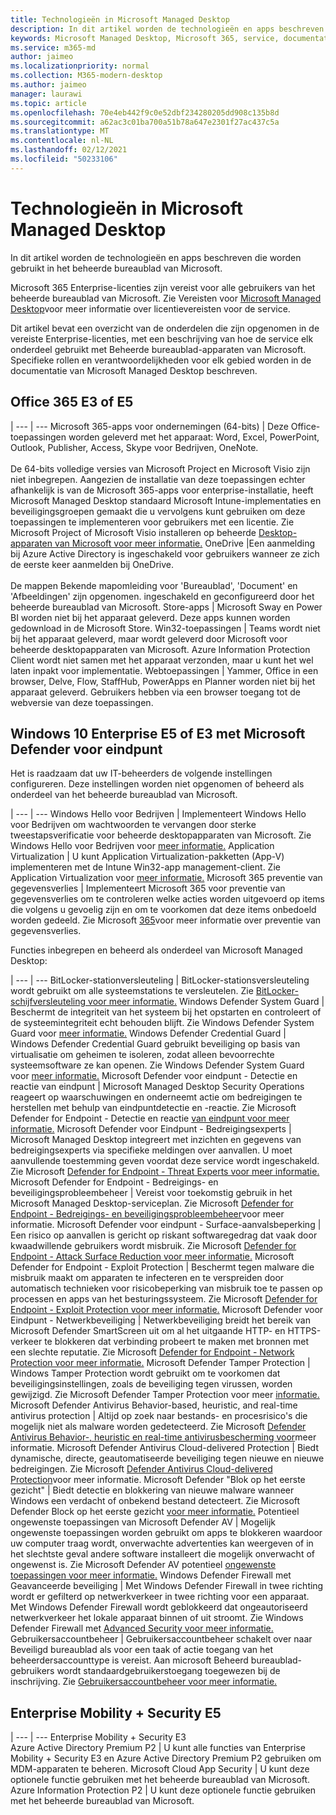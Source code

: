 ```yaml
---
title: Technologieën in Microsoft Managed Desktop
description: In dit artikel worden de technologieën en apps beschreven die worden gebruikt in het beheerde bureaublad van Microsoft.
keywords: Microsoft Managed Desktop, Microsoft 365, service, documentatie
ms.service: m365-md
author: jaimeo
ms.localizationpriority: normal
ms.collection: M365-modern-desktop
ms.author: jaimeo
manager: laurawi
ms.topic: article
ms.openlocfilehash: 70e4eb442f9c0e52dbf234280205dd908c135b8d
ms.sourcegitcommit: a62ac3c01ba700a51b78a647e2301f27ac437c5a
ms.translationtype: MT
ms.contentlocale: nl-NL
ms.lasthandoff: 02/12/2021
ms.locfileid: "50233106"
---
```

# <a name="microsoft-managed-desktop-technologies"></a>Technologieën in Microsoft Managed Desktop

In dit artikel worden de technologieën en apps beschreven die worden gebruikt in het beheerde bureaublad van Microsoft.

<!-- Microsoft 365 E5; Device as a Service -->
<!-- in O365 table, standard suite, removed this sentence "Please see the Installation of Project/Visio 64bit Click to Run Addendum for important deployment instructions. -->

Microsoft 365 Enterprise-licenties zijn vereist voor alle gebruikers van het beheerde bureaublad van Microsoft. Zie Vereisten voor [Microsoft Managed Desktop](../get-ready/prerequisites.md)voor meer informatie over licentievereisten voor de service.

Dit artikel bevat een overzicht van de onderdelen die zijn opgenomen in de vereiste Enterprise-licenties, met een beschrijving van hoe de service elk onderdeel gebruikt met Beheerde bureaublad-apparaten van Microsoft. Specifieke rollen en verantwoordelijkheden voor elk gebied worden in de documentatie van Microsoft Managed Desktop beschreven. 

## <a name="office-365-e3-or-e5"></a>Office 365 E3 of E5
 |
 --- | ---
Microsoft 365-apps voor ondernemingen (64-bits) | Deze Office-toepassingen worden geleverd met het apparaat: Word, Excel, PowerPoint, Outlook, Publisher, Access, Skype voor Bedrijven, OneNote.<br><br>De 64-bits volledige versies van Microsoft Project en Microsoft Visio zijn niet inbegrepen. Aangezien de installatie van deze toepassingen echter afhankelijk is van de Microsoft 365-apps voor enterprise-installatie, heeft Microsoft Managed Desktop standaard Microsoft Intune-implementaties en beveiligingsgroepen gemaakt die u vervolgens kunt gebruiken om deze toepassingen te implementeren voor gebruikers met een licentie. Zie Microsoft Project of Microsoft Visio installeren op beheerde [Desktop-apparaten van Microsoft voor meer informatie.](../get-started/project-visio.md)
OneDrive |Een aanmelding bij Azure Active Directory is ingeschakeld voor gebruikers wanneer ze zich de eerste keer aanmelden bij OneDrive.<br><br>De mappen Bekende mapomleiding voor 'Bureaublad', 'Document' en 'Afbeeldingen' zijn opgenomen. ingeschakeld en geconfigureerd door het beheerde bureaublad van Microsoft.
Store-apps |    Microsoft Sway en Power BI worden niet bij het apparaat geleverd. Deze apps kunnen worden gedownload in de Microsoft Store.
Win32-toepassingen |    Teams wordt niet bij het apparaat geleverd, maar wordt geleverd door Microsoft voor beheerde desktopapparaten van Microsoft. Azure Information Protection Client wordt niet samen met het apparaat verzonden, maar u kunt het wel laten inpakt voor implementatie.
Webtoepassingen |  Yammer, Office in een browser, Delve, Flow, StaffHub, PowerApps en Planner worden niet bij het apparaat geleverd. Gebruikers hebben via een browser toegang tot de webversie van deze toepassingen.


## <a name="windows-10-enterprise-e5-or-e3-with-microsoft-defender-for-endpoint"></a>Windows 10 Enterprise E5 of E3 met Microsoft Defender voor eindpunt
Het is raadzaam dat uw IT-beheerders de volgende instellingen configureren. Deze instellingen worden niet opgenomen of beheerd als onderdeel van het beheerde bureaublad van Microsoft.

 |
 --- | ---
Windows Hello voor Bedrijven | Implementeert Windows Hello voor Bedrijven om wachtwoorden te vervangen door sterke tweestapsverificatie voor beheerde desktopapparaten van Microsoft. Zie Windows Hello voor Bedrijven voor [meer informatie.](https://docs.microsoft.com/windows/security/identity-protection/hello-for-business/hello-identity-verification)
Application Virtualization | U kunt Application Virtualization-pakketten (App-V) implementeren met de Intune Win32-app management-client. Zie Application Virtualization voor [meer informatie.](https://docs.microsoft.com/windows/application-management/app-v/appv-technical-reference)
Microsoft 365 preventie van gegevensverlies | Implementeert Microsoft 365 voor preventie van gegevensverlies om te controleren welke acties worden uitgevoerd op items die volgens u gevoelig zijn en om te voorkomen dat deze items onbedoeld worden gedeeld. Zie Microsoft [365](https://docs.microsoft.com/microsoft-365/compliance/endpoint-dlp-learn-about)voor meer informatie over preventie van gegevensverlies.


Functies inbegrepen en beheerd als onderdeel van Microsoft Managed Desktop:

 |
 --- | ---
BitLocker-stationversleuteling | BitLocker-stationsversleuteling wordt gebruikt om alle systeemstations te versleutelen. Zie [BitLocker-schijfversleuteling voor meer informatie.](https://docs.microsoft.com/windows/security/information-protection/bitlocker/bitlocker-overview)
Windows Defender System Guard | Beschermt de integriteit van het systeem bij het opstarten en controleert of de systeemintegriteit echt behouden blijft. Zie Windows Defender System Guard voor [meer informatie.]( https://docs.microsoft.com/windows/security/threat-protection/windows-defender-system-guard/system-guard-how-hardware-based-root-of-trust-helps-protect-windows)
Windows Defender Credential Guard | Windows Defender Credential Guard gebruikt beveiliging op basis van virtualisatie om geheimen te isoleren, zodat alleen bevoorrechte systeemsoftware ze kan openen. Zie Windows Defender System Guard voor [meer informatie.]( https://docs.microsoft.com/windows/security/threat-protection/windows-defender-system-guard/system-guard-how-hardware-based-root-of-trust-helps-protect-windows)
Microsoft Defender voor eindpunt - Detectie en reactie van eindpunt | Microsoft Managed Desktop Security Operations reageert op waarschuwingen en onderneemt actie om bedreigingen te herstellen met behulp van eindpuntdetectie en -reactie. Zie Microsoft Defender for Endpoint - Detectie en reactie [van eindpunt voor meer informatie.](https://docs.microsoft.com/windows/security/threat-protection/microsoft-defender-atp/overview-endpoint-detection-response)
Microsoft Defender voor Eindpunt - Bedreigingsexperts | Microsoft Managed Desktop integreert met inzichten en gegevens van bedreigingsexperts via specifieke meldingen over aanvallen. U moet aanvullende toestemming geven voordat deze service wordt ingeschakeld. Zie Microsoft [Defender for Endpoint - Threat Experts voor meer informatie.](https://docs.microsoft.com/windows/security/threat-protection/microsoft-defender-atp/microsoft-threat-experts)
Microsoft Defender for Endpoint - Bedreigings- en beveiligingsprobleembeheer | Vereist voor toekomstig gebruik in het Microsoft Managed Desktop-serviceplan. Zie Microsoft [Defender for Endpoint - Bedreigings- en beveiligingsprobleembeheer](https://docs.microsoft.com/windows/security/threat-protection/microsoft-defender-atp/next-gen-threat-and-vuln-mgt)voor meer informatie.
Microsoft Defender voor eindpunt - Surface-aanvalsbeperking | Een risico op aanvallen is gericht op riskant softwaregedrag dat vaak door kwaadwillende gebruikers wordt misbruik. Zie Microsoft [Defender for Endpoint - Attack Surface Reduction voor meer informatie.](https://docs.microsoft.com/windows/security/threat-protection/microsoft-defender-atp/attack-surface-reduction)
Microsoft Defender for Endpoint - Exploit Protection | Beschermt tegen malware die misbruik maakt om apparaten te infecteren en te verspreiden door automatisch technieken voor risicobeperking van misbruik toe te passen op processen en apps van het besturingssysteem. Zie Microsoft [Defender for Endpoint - Exploit Protection voor meer informatie.](https://docs.microsoft.com/windows/security/threat-protection/microsoft-defender-atp/exploit-protection)
Microsoft Defender voor Eindpunt - Netwerkbeveiliging | Netwerkbeveiliging breidt het bereik van Microsoft Defender SmartScreen uit om al het uitgaande HTTP- en HTTPS-verkeer te blokkeren dat verbinding probeert te maken met bronnen met een slechte reputatie. Zie Microsoft [Defender for Endpoint - Network Protection voor meer informatie.](https://docs.microsoft.com/windows/security/threat-protection/microsoft-defender-atp/network-protection)
Microsoft Defender Tamper Protection | Windows Tamper Protection wordt gebruikt om te voorkomen dat beveiligingsinstellingen, zoals de beveiliging tegen virussen, worden gewijzigd. Zie Microsoft Defender Tamper Protection voor meer [informatie.](https://docs.microsoft.com/windows/security/threat-protection/microsoft-defender-antivirus/prevent-changes-to-security-settings-with-tamper-protection)
Microsoft Defender Antivirus Behavior-based, heuristic, and real-time antivirus protection | Altijd op zoek naar bestands- en procesrisico's die mogelijk niet als malware worden gedetecteerd. Zie Microsoft [Defender Antivirus Behavior-, heuristic en real-time antivirusbescherming voor]( https://docs.microsoft.com/windows/security/threat-protection/microsoft-defender-antivirus/microsoft-defender-antivirus-in-windows-10)meer informatie.
Microsoft Defender Antivirus Cloud-delivered Protection | Biedt dynamische, directe, geautomatiseerde beveiliging tegen nieuwe en nieuwe bedreigingen. Zie Microsoft [Defender Antivirus Cloud-delivered Protection](https://docs.microsoft.com/windows/security/threat-protection/microsoft-defender-antivirus/utilize-microsoft-cloud-protection-microsoft-defender-antivirus)voor meer informatie.
Microsoft Defender "Blok op het eerste gezicht" | Biedt detectie en blokkering van nieuwe malware wanneer Windows een verdacht of onbekend bestand detecteert. Zie Microsoft Defender Block op het eerste gezicht [voor meer informatie.](https://docs.microsoft.com/windows/security/threat-protection/microsoft-defender-antivirus/configure-block-at-first-sight-microsoft-defender-antivirus)
Potentieel ongewenste toepassingen van Microsoft Defender AV | Mogelijk ongewenste toepassingen worden gebruikt om apps te blokkeren waardoor uw computer traag wordt, onverwachte advertenties kan weergeven of in het slechtste geval andere software installeert die mogelijk onverwacht of ongewenst is. Zie Microsoft Defender AV potentieel [ongewenste toepassingen voor meer informatie.](https://docs.microsoft.com/windows/security/threat-protection/microsoft-defender-antivirus/detect-block-potentially-unwanted-apps-microsoft-defender-antivirus)
Windows Defender Firewall met Geavanceerde beveiliging | Met Windows Defender Firewall in twee richting wordt er gefilterd op netwerkverkeer in twee richting voor een apparaat. Met Windows Defender Firewall wordt geblokkeerd dat ongeautoriseerd netwerkverkeer het lokale apparaat binnen of uit stroomt. Zie Windows Defender Firewall met [Advanced Security voor meer informatie.](https://docs.microsoft.com/windows/security/threat-protection/windows-firewall/windows-firewall-with-advanced-security)
Gebruikersaccountbeheer | Gebruikersaccountbeheer schakelt over naar Beveiligd bureaublad als voor een taak of actie toegang van het beheerdersaccounttype is vereist. Aan microsoft Beheerd bureaublad-gebruikers wordt standaardgebruikerstoegang toegewezen bij de inschrijving. Zie [Gebruikersaccountbeheer voor meer informatie.](https://docs.microsoft.com/windows/security/identity-protection/user-account-control/how-user-account-control-works)


## <a name="enterprise-mobility--security-e5"></a>Enterprise Mobility + Security E5

 |
 --- | ---
Enterprise Mobility + Security E3<br>Azure Active Directory Premium P2 |    U kunt alle functies van Enterprise Mobility + Security E3 en Azure Active Directory Premium P2 gebruiken om MDM-apparaten te beheren.
Microsoft Cloud App Security |  U kunt deze optionele functie gebruiken met het beheerde bureaublad van Microsoft.
Azure Information Protection P2  | U kunt deze optionele functie gebruiken met het beheerde bureaublad van Microsoft.
